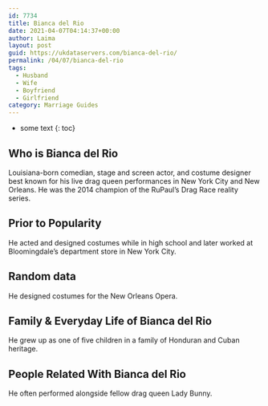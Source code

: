 ```yaml
---
id: 7734
title: Bianca del Rio
date: 2021-04-07T04:14:37+00:00
author: Laima
layout: post
guid: https://ukdataservers.com/bianca-del-rio/
permalink: /04/07/bianca-del-rio
tags:
  - Husband
  - Wife
  - Boyfriend
  - Girlfriend
category: Marriage Guides
---
```


* some text
{: toc}


## Who is Bianca del Rio
                  
                  
                  
Louisiana-born comedian, stage and screen actor, and costume designer best known for his live drag queen performances in New York City and New Orleans. He was the 2014 champion of the RuPaul&#8217;s Drag Race reality series.
                  
              
            
              
            
                
                
                
## Prior to Popularity
                  
                  
                  
He acted and designed costumes while in high school and later worked at Bloomingdale&#8217;s department store in New York City. 
                  
              
            
              
            
                
                
                
## Random data
                  
                  
                  
He designed costumes for the New Orleans Opera.
                  
              
            
              
            
                
                
                
## Family & Everyday Life of Bianca del Rio
                  
                  
                  
He grew up as one of five children in a family of Honduran and Cuban heritage.
                  
              
            
              
            
                
                
                
## People Related With Bianca del Rio
                  
                  
                  
He often performed alongside fellow drag queen Lady Bunny.
                  
              
            
              
            
                
              
            
              
              
            
            
              
            
          
          
          